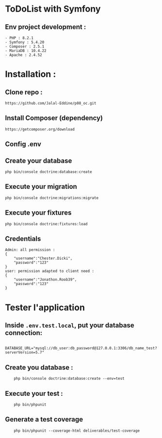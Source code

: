 ToDoList with Symfony
========

## Env project development :
```
- PHP : 8.2.1
- Symfony : 5.4.20
- Composer : 2.5.1
- MariaDB : 10.4.22
- Apache : 2.4.52
```

# Installation :
## Clone repo :
```
https://github.com/Jalal-Eddine/p08_oc.git
```
## Install Composer (dependency)
```
https://getcomposer.org/download
```
## Config .env

## Create your database
```
php bin/console doctrine:database:create
```
## Execute your migration
```
php bin/console doctrine:migrations:migrate
```
## Execute your fixtures
```
php bin/console doctrine:fixtures:load
```

## Credentials
```
Admin: all permission : 
{
    "username":"Chester.Dicki", 
    "password":"123"
}
user: permission adapted to client need : 
{
    "username":"Jonathon.Roob39", 
    "password":"123"
}
```
# Tester l'application


## Inside `.env.test.local`, put your database connection:
```
    DATABASE_URL="mysql://db_user:db_password@127.0.0.1:3306/db_name_test?serverVersion=5.7"
```

## Create you database :
```
    php bin/console doctrine:database:create --env=test
```

## Execute your test : 
```
    php bin/phpunit
```

## Generate a test coverage 
```
    php bin/phpunit --coverage-html deliverables/test-coverage
```